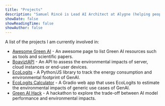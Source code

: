 ```yaml
---
title: "Projects"
description: "Samuel Rincé is Lead AI Architect at Alygne (helping people align their values with their actions). President and Co-Founder at GenAI Impact (helping organizations to evaluate GenAI environmental impacts). Open Source Contributor at Boavizta (data & tools for sustainable IT). Samuel is also working on reducing AI's environmental footprint."
showDate: false
showReadingTime: false
showAuthor: false
---
```


A list of the projects I am currently involved in:

* [Awesome Green AI](https://github.com/samuelrince/awesome-green-ai) - An awesome page to list Green AI resources such as tools and scientific papers.
* [BoaviztAPI](https://github.com/Boavizta/boaviztapi) - An API to assess the environmental impacts of server, cloud instances or end-user devices.
* [EcoLogits](https://github.com/genai-impact/ecologits) - A Python/JS library to track the energy consumption and environmental footprint of GenAI.
* [EcoLogits Calculator](https://huggingface.co/spaces/genai-impact/ecologits-calculator) - A Gradio web app that uses EcoLogits to estimate the environmental impacts of generic use cases of GenAI.
* [Green AI Hack](https://docs.greenaihack.org/) - A hackathon to explore the trade-off between AI model performance and environmental impacts.
